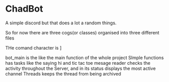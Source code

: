 # ChadBot
A simple discord but that does a lot a random things.

So for now there are three cogs(or classes) organised into three different files

THe comand character is ]

bot_main is the like the main function of the whole project
SImple functions has tasks like the saying hi and tic tac toe
mesage reader checks the activity throughout the Server, and in its status displays the most active channel
Threads keeps the thread from being archived

